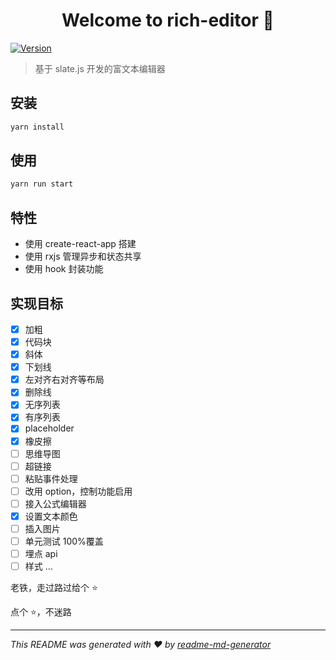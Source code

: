 <h1 align="center">Welcome to rich-editor 👋</h1>
<p>
  <a href="https://www.npmjs.com/package/rich-editor" target="_blank">
    <img alt="Version" src="https://img.shields.io/npm/v/rich-editor.svg">
  </a>
</p>

> 基于 slate.js 开发的富文本编辑器

## 安装

```sh
yarn install
```

## 使用

```sh
yarn run start
```

## 特性

- 使用 create-react-app 搭建
- 使用 rxjs 管理异步和状态共享
- 使用 hook 封装功能

## 实现目标

- [x] 加粗
- [x] 代码块
- [x] 斜体
- [x] 下划线
- [x] 左对齐右对齐等布局
- [x] 删除线
- [x] 无序列表
- [x] 有序列表
- [x] placeholder
- [x] 橡皮擦
- [ ] 思维导图
- [ ] 超链接
- [ ] 粘贴事件处理
- [ ] 改用 option，控制功能启用
- [ ] 接入公式编辑器
- [x] 设置文本颜色
- [ ] 插入图片
- [ ] 单元测试 100%覆盖
- [ ] 埋点 api
- [ ] 样式
      ...

老铁，走过路过给个 ⭐️

点个 ⭐️，不迷路

---

_This README was generated with ❤️ by [readme-md-generator](https://github.com/kefranabg/readme-md-generator)_
